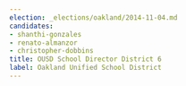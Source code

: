 ```yaml
---
election: _elections/oakland/2014-11-04.md
candidates:
- shanthi-gonzales
- renato-almanzor
- christopher-dobbins
title: OUSD School Director District 6
label: Oakland Unified School District
---
```

